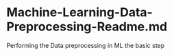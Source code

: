 # Machine-Learning-Data-Preprocessing-Readme.md
Performing the Data preprocessing in ML the basic step
